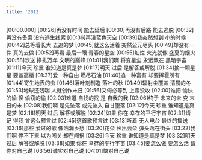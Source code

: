 ```yaml
---
title: '2012'
---
```

[00:00.000]
[00:26]再没有时间 能去延后
[00:30]再没有后路 能去逃脱
[00:32]再没有备案 没有逃生线索
[00:36]再没蓝色天空
[00:39]我突然想到 小的时候
[00:42]总等着长大 去追的梦
[00:45]就这么活着 突然公元尽头
[00:49]却没有一件 真的去做
[00:52]再看 最后一眼 青春的星空
[00:55]灿烂 火光就像 盛夏的烟火
[00:58]欢送 挣扎万年 文明的巅峰
[01:01]我们啊 将变星尘 永远飘在 黑暗宇宙
[01:11]今天 珍重 谁知道是真是梦
[01:17]明天 过后 是解答或解脱
[01:34]摘一颗星星 要盖高楼
[01:37]爱一种自由 燃尽石油
[01:40]追一种富有 却要挥霍所有
[01:44]寄生地表的虫
[01:46]落叶剂制造 落叶的秋
[01:49]辐射尘覆盖 清晨的冬
[01:53]地球还残喘 人就创作末日
[01:56]又何必等到 上帝没收
[02:00]谁把 愉快的愉 换 偷窃的偷
[02:03]难道 自找的找 是 自我的我
[02:06]终于 未来的未 变 末日的末
[02:08]我们啊 是先坠落 或先坠入 自甘堕落
[02:12]今天 珍重 谁知道是真是梦
[02:18]明天 过后 解答或解脱
[02:24]如果 你在 幸存的平行宇宙
[02:31]请记 得我 曾这么预言过
[02:45]这首歌预言过
[03:13]听着 无人电台 最终的播送
[03:16]那些 爱过的歌 像浩瀚乡愁
[03:20]花朵 长出云朵 弹头落在街头
[03:22]我们啊 停不下来 以为闯关 却在闯祸
[03:26]今天 珍重 谁知道是真是梦
[03:32]明天 过后 解答或解脱
[03:38]如果 你在 幸存的平行宇宙
[03:45]要怎么做 要怎么活 请你对自己说
[03:56]诚实对自己说
[04:01]快对自己说
